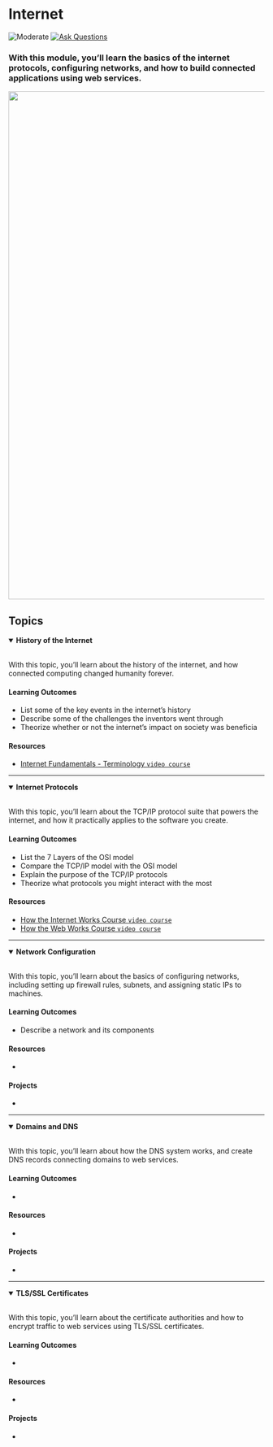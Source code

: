 # Internet

![Moderate](https://img.shields.io/badge/Difficulty-%E2%97%8F%20Easy-brightgreen?style=flat-square)
<a href="https://github.com/engineerkit/engineerkit/discussions">![Ask Questions](https://img.shields.io/badge/Ask%20Questions%20-blue.svg?style=flat-square&logo=discourse&logoWidth=15&labelColor=555&color=4d51cc)</a>

### With this module, you’ll learn the basics of the internet protocols, configuring networks, and how to build connected applications using web services.

<img width="1000" src="https://user-images.githubusercontent.com/894178/138342312-9b04d4be-ae91-429b-b5cf-3556b6caea5d.png">

## Topics

<details open>
   <summary><b>History of the Internet</b></summary><br/>

   With this topic, you’ll learn about the history of the internet, and how connected computing changed humanity forever.

   #### Learning Outcomes
   * List some of the key events in the internet’s history
   * Describe some of the challenges the inventors went through
   * Theorize whether or not the internet’s impact on society was beneficia

   #### Resources
   * [Internet Fundamentals - Terminology `video course`](https://www.internetfundamentals.com/watch/)

</details>

----

<details open>
   <summary><b>Internet Protocols</b></summary><br/>

   With this topic, you’ll learn about the TCP/IP protocol suite that powers the internet, and how it practically applies to the software you create.

   #### Learning Outcomes
   * List the 7 Layers of the OSI model
   * Compare the TCP/IP model with the OSI model
   * Explain the purpose of the TCP/IP protocols
   * Theorize what protocols you might interact with the most

   #### Resources
   * [How the Internet Works Course `video course`](https://teamtreehouse.com/library/how-the-internet-works)
   * [How the Web Works Course `video course`](https://teamtreehouse.com/library/how-the-web-works)
   
</details>

----

<details open>
   <summary><b>Network Configuration</b></summary><br/>

   With this topic, you’ll learn about the basics of configuring networks, including setting up firewall rules, subnets, and assigning static IPs to machines.

   #### Learning Outcomes
   * Describe a network and its components

   #### Resources
   * 

   #### Projects
   *
</details>

----

<details open>
   <summary><b>Domains and DNS</b></summary><br/>

   With this topic, you’ll learn about how the DNS system works, and create DNS records connecting domains to web services.

   #### Learning Outcomes
   * 

   #### Resources
   * 

   #### Projects
   *
</details>

----

<details open>
   <summary><b>TLS/SSL Certificates</b></summary><br/>

   With this topic, you’ll learn about the certificate authorities and how to encrypt traffic to web services using TLS/SSL certificates.

   #### Learning Outcomes
   * 

   #### Resources
   * 
   
   #### Projects
   *
</details>
